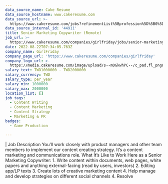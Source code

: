 ```yaml
---
data_source_name: Cake Resume
data_source_hostname: www.cakeresume.com
data_source_url: >-
  https://www.cakeresume.com/jobs?refinementList%5Bprofession%5D%5B0%5D=game-production&range%5Bsalary_range%5D%5Bmin%5D=1000000
data_source_internal_id: '44911'
title: Senior Marketing Copywriter (Remote)
job_url: >-
  https://www.cakeresume.com/companies/girlfriday/jobs/senior-marketing-copywriter-remote
date: 2022-08-22T07:34:05.763Z
company_name: GirlFriday
company_page_url: 'https://www.cakeresume.com/companies/girlfriday'
company_logo_url: >-
  https://media.cakeresume.com/image/upload/s--mOGkwhPC--/c_pad,fl_png8,h_200,w_200/v1660989479/njcarlaz2hc2ftjhpixu.png
salary_text: TWD1000000 - TWD2000000
salary_currency: TWD
salary_type: per_year
salary_min: 1000000
salary_max: 2000000
location_list: []
job_tags:
  - Content Writing
  - Content Marketing
  - Content Strategy
  - Marketing & PR
badges:
  - Game Production

---
```


| Job Description You’ll work closely with product managers and other team members to implement our content creating strategy. It’s a content marketing and communications role. What It’s Like to Work Here as a Senior Marketing Copywriter: 1. Write content within documents, web pages, white papers and anything external-facing (read by users, investors) 2. Editing app/LP texts 3. Create lots of creative marketing content 4. Help manage and develop strategies on different social channels 4. Resolve